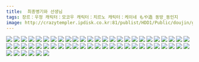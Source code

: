 ```yaml
---
title:  최종병기와 선생님
tags: 장르：우정 캐릭터：모코우 캐릭터：치르노 캐릭터：케이네 もや造 동방_동인지
image: http://crazytempler.ipdisk.co.kr:81/publist/HDD1/Public/doujin/ghap/5513/001.jpg
---
```

<img src="http://crazytempler.ipdisk.co.kr:81/publist/HDD1/Public/doujin/ghap/5513/001.jpg">
<img src="http://crazytempler.ipdisk.co.kr:81/publist/HDD1/Public/doujin/ghap/5513/002.jpg">
<img src="http://crazytempler.ipdisk.co.kr:81/publist/HDD1/Public/doujin/ghap/5513/003.jpg">
<img src="http://crazytempler.ipdisk.co.kr:81/publist/HDD1/Public/doujin/ghap/5513/004.jpg">
<img src="http://crazytempler.ipdisk.co.kr:81/publist/HDD1/Public/doujin/ghap/5513/005.jpg">
<img src="http://crazytempler.ipdisk.co.kr:81/publist/HDD1/Public/doujin/ghap/5513/006.jpg">
<img src="http://crazytempler.ipdisk.co.kr:81/publist/HDD1/Public/doujin/ghap/5513/007.jpg">
<img src="http://crazytempler.ipdisk.co.kr:81/publist/HDD1/Public/doujin/ghap/5513/008.jpg">
<img src="http://crazytempler.ipdisk.co.kr:81/publist/HDD1/Public/doujin/ghap/5513/009.jpg">
<img src="http://crazytempler.ipdisk.co.kr:81/publist/HDD1/Public/doujin/ghap/5513/010.jpg">
<img src="http://crazytempler.ipdisk.co.kr:81/publist/HDD1/Public/doujin/ghap/5513/011.jpg">
<img src="http://crazytempler.ipdisk.co.kr:81/publist/HDD1/Public/doujin/ghap/5513/012.jpg">
<img src="http://crazytempler.ipdisk.co.kr:81/publist/HDD1/Public/doujin/ghap/5513/013.jpg">
<img src="http://crazytempler.ipdisk.co.kr:81/publist/HDD1/Public/doujin/ghap/5513/014.jpg">
<img src="http://crazytempler.ipdisk.co.kr:81/publist/HDD1/Public/doujin/ghap/5513/015.jpg">
<img src="http://crazytempler.ipdisk.co.kr:81/publist/HDD1/Public/doujin/ghap/5513/016.jpg">
<img src="http://crazytempler.ipdisk.co.kr:81/publist/HDD1/Public/doujin/ghap/5513/017.jpg">
<img src="http://crazytempler.ipdisk.co.kr:81/publist/HDD1/Public/doujin/ghap/5513/018.jpg">
<img src="http://crazytempler.ipdisk.co.kr:81/publist/HDD1/Public/doujin/ghap/5513/019.jpg">
<img src="http://crazytempler.ipdisk.co.kr:81/publist/HDD1/Public/doujin/ghap/5513/020.jpg">
<img src="http://crazytempler.ipdisk.co.kr:81/publist/HDD1/Public/doujin/ghap/5513/021.jpg">
<img src="http://crazytempler.ipdisk.co.kr:81/publist/HDD1/Public/doujin/ghap/5513/022.jpg">
<img src="http://crazytempler.ipdisk.co.kr:81/publist/HDD1/Public/doujin/ghap/5513/023.jpg">
<img src="http://crazytempler.ipdisk.co.kr:81/publist/HDD1/Public/doujin/ghap/5513/024.jpg">
<img src="http://crazytempler.ipdisk.co.kr:81/publist/HDD1/Public/doujin/ghap/5513/025.jpg">
<img src="http://crazytempler.ipdisk.co.kr:81/publist/HDD1/Public/doujin/ghap/5513/026.jpg">
<img src="http://crazytempler.ipdisk.co.kr:81/publist/HDD1/Public/doujin/ghap/5513/027.jpg">
<img src="http://crazytempler.ipdisk.co.kr:81/publist/HDD1/Public/doujin/ghap/5513/028.jpg">
<img src="http://crazytempler.ipdisk.co.kr:81/publist/HDD1/Public/doujin/ghap/5513/029.jpg">
<img src="http://crazytempler.ipdisk.co.kr:81/publist/HDD1/Public/doujin/ghap/5513/030.jpg">
<img src="http://crazytempler.ipdisk.co.kr:81/publist/HDD1/Public/doujin/ghap/5513/031.jpg">
<img src="http://crazytempler.ipdisk.co.kr:81/publist/HDD1/Public/doujin/ghap/5513/032.jpg">
<img src="http://crazytempler.ipdisk.co.kr:81/publist/HDD1/Public/doujin/ghap/5513/033.jpg">
<img src="http://crazytempler.ipdisk.co.kr:81/publist/HDD1/Public/doujin/ghap/5513/034.jpg">
<img src="http://crazytempler.ipdisk.co.kr:81/publist/HDD1/Public/doujin/ghap/5513/035.jpg">
<img src="http://crazytempler.ipdisk.co.kr:81/publist/HDD1/Public/doujin/ghap/5513/036.jpg">
<img src="http://crazytempler.ipdisk.co.kr:81/publist/HDD1/Public/doujin/ghap/5513/037.jpg">
<img src="http://crazytempler.ipdisk.co.kr:81/publist/HDD1/Public/doujin/ghap/5513/038.jpg">
<img src="http://crazytempler.ipdisk.co.kr:81/publist/HDD1/Public/doujin/ghap/5513/039.jpg">
<img src="http://crazytempler.ipdisk.co.kr:81/publist/HDD1/Public/doujin/ghap/5513/040.jpg">
<img src="http://crazytempler.ipdisk.co.kr:81/publist/HDD1/Public/doujin/ghap/5513/041.jpg">
<img src="http://crazytempler.ipdisk.co.kr:81/publist/HDD1/Public/doujin/ghap/5513/042.jpg">
<img src="http://crazytempler.ipdisk.co.kr:81/publist/HDD1/Public/doujin/ghap/5513/043.jpg">
<img src="http://crazytempler.ipdisk.co.kr:81/publist/HDD1/Public/doujin/ghap/5513/044.jpg">
<img src="http://crazytempler.ipdisk.co.kr:81/publist/HDD1/Public/doujin/ghap/5513/045.jpg">
<img src="http://crazytempler.ipdisk.co.kr:81/publist/HDD1/Public/doujin/ghap/5513/046.jpg">
<img src="http://crazytempler.ipdisk.co.kr:81/publist/HDD1/Public/doujin/ghap/5513/047.jpg">
<img src="http://crazytempler.ipdisk.co.kr:81/publist/HDD1/Public/doujin/ghap/5513/048.jpg">
<img src="http://crazytempler.ipdisk.co.kr:81/publist/HDD1/Public/doujin/ghap/5513/049.jpg">
<img src="http://crazytempler.ipdisk.co.kr:81/publist/HDD1/Public/doujin/ghap/5513/050.jpg">
<img src="http://crazytempler.ipdisk.co.kr:81/publist/HDD1/Public/doujin/ghap/5513/051.jpg">
<img src="http://crazytempler.ipdisk.co.kr:81/publist/HDD1/Public/doujin/ghap/5513/052.jpg">
<img src="http://crazytempler.ipdisk.co.kr:81/publist/HDD1/Public/doujin/ghap/5513/053.jpg">
<img src="http://crazytempler.ipdisk.co.kr:81/publist/HDD1/Public/doujin/ghap/5513/054.jpg">
<img src="http://crazytempler.ipdisk.co.kr:81/publist/HDD1/Public/doujin/ghap/5513/055.jpg">
<img src="http://crazytempler.ipdisk.co.kr:81/publist/HDD1/Public/doujin/ghap/5513/056.jpg">
